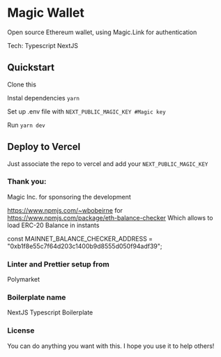 # Magic Wallet

Open source Ethereum wallet, using Magic.Link for authentication

Tech:
Typescript
NextJS


## Quickstart
Clone this

Instal dependencies
```yarn```

Set up .env file with
```NEXT_PUBLIC_MAGIC_KEY #Magic key```

Run
```yarn dev```

## Deploy to Vercel
Just associate the repo to vercel and add your ```NEXT_PUBLIC_MAGIC_KEY```


### Thank you:
Magic Inc. for sponsoring the development

https://www.npmjs.com/~wbobeirne for
https://www.npmjs.com/package/eth-balance-checker
Which allows to load ERC-20 Balance in instants

const MAINNET_BALANCE_CHECKER_ADDRESS =
    "0xb1f8e55c7f64d203c1400b9d8555d050f94adf39";


### Linter and Prettier setup from
Polymarket

### Boilerplate name
NextJS Typescript Boilerplate

### License
You can do anything you want with this.
I hope you use it to help others!




